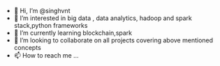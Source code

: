 - 👋 Hi, I’m @singhvnt
- 👀 I’m interested in big data , data analytics, hadoop and spark stack,python frameworks
- 🌱 I’m currently learning blockchain,spark
- 💞️ I’m looking to collaborate on all projects covering above mentioned concepts 
- 📫 How to reach me ...

<!---
singhvnt/singhvnt is a ✨ special ✨ repository because its `README.md` (this file) appears on your GitHub profile.
You can click the Preview link to take a look at your changes.
--->
